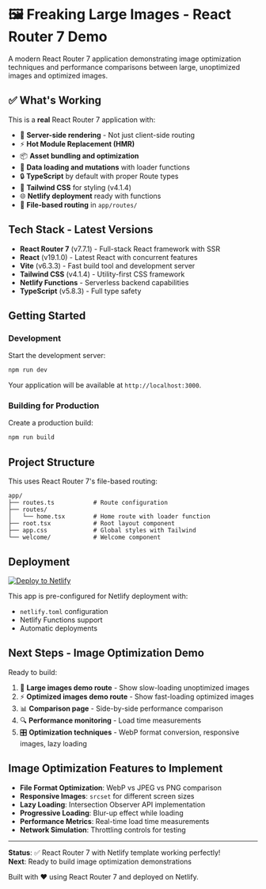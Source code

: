 # 🖼️ Freaking Large Images - React Router 7 Demo

A modern React Router 7 application demonstrating image optimization techniques
and performance comparisons between large, unoptimized images and optimized
images.

## ✅ What's Working

This is a **real** React Router 7 application with:

- 🚀 **Server-side rendering** - Not just client-side routing
- ⚡️ **Hot Module Replacement (HMR)**
- 📦 **Asset bundling and optimization**
- 🔄 **Data loading and mutations** with loader functions
- 🔒 **TypeScript** by default with proper Route types
- 🎉 **Tailwind CSS** for styling (v4.1.4)
- 🌐 **Netlify deployment** ready with functions
- 📖 **File-based routing** in `app/routes/`

## Tech Stack - Latest Versions

- **React Router 7** (v7.7.1) - Full-stack React framework with SSR
- **React** (v19.1.0) - Latest React with concurrent features
- **Vite** (v6.3.3) - Fast build tool and development server
- **Tailwind CSS** (v4.1.4) - Utility-first CSS framework
- **Netlify Functions** - Serverless backend capabilities
- **TypeScript** (v5.8.3) - Full type safety

## Getting Started

### Development

Start the development server:

```bash
npm run dev
```

Your application will be available at `http://localhost:3000`.

### Building for Production

Create a production build:

```bash
npm run build
```

## Project Structure

This uses React Router 7's file-based routing:

```
app/
├── routes.ts           # Route configuration
├── routes/
│   └── home.tsx        # Home route with loader function
├── root.tsx            # Root layout component
├── app.css             # Global styles with Tailwind
└── welcome/            # Welcome component
```

## Deployment

[![Deploy to Netlify](https://www.netlify.com/img/deploy/button.svg)](https://app.netlify.com/start/deploy?repository=https://github.com/remix-run/react-router-templates&create_from_path=netlify)

This app is pre-configured for Netlify deployment with:

- `netlify.toml` configuration
- Netlify Functions support
- Automatic deployments

## Next Steps - Image Optimization Demo

Ready to build:

1. 📸 **Large images demo route** - Show slow-loading unoptimized images
2. ⚡ **Optimized images demo route** - Show fast-loading optimized images
3. 📊 **Comparison page** - Side-by-side performance comparison
4. 🔍 **Performance monitoring** - Load time measurements
5. 🎛️ **Optimization techniques** - WebP format conversion, responsive images,
   lazy loading

## Image Optimization Features to Implement

- **File Format Optimization**: WebP vs JPEG vs PNG comparison
- **Responsive Images**: `srcset` for different screen sizes
- **Lazy Loading**: Intersection Observer API implementation
- **Progressive Loading**: Blur-up effect while loading
- **Performance Metrics**: Real-time load time measurements
- **Network Simulation**: Throttling controls for testing

---

**Status**: ✅ React Router 7 with Netlify template working perfectly!  
**Next**: Ready to build image optimization demonstrations

Built with ❤️ using React Router 7 and deployed on Netlify.
